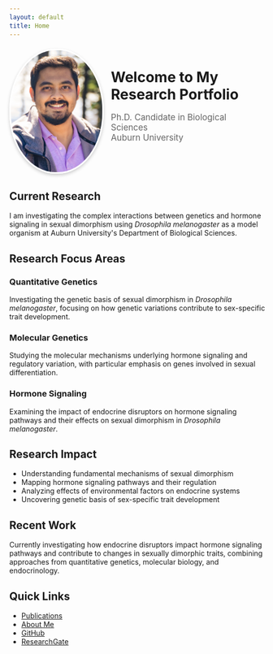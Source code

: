 ```yaml
---
layout: default
title: Home
---
```


<div style="display: flex; align-items: start; gap: 20px; margin: 20px 0;">
  <div style="width: 180px; flex-shrink: 0;">
    <img src="/assets/images/profile/profile.jpg" alt="Profile Photo" 
         style="width: 180px; height: 240px; object-fit: cover; 
                border-radius: 90px/120px; border: 3px solid #fff; 
                box-shadow: 0 3px 6px rgba(0,0,0,0.2);">
  </div>
  <div>
    <h1>Welcome to My Research Portfolio</h1>
    <p style="font-size: 1.2em; color: #666;">
      Ph.D. Candidate in Biological Sciences<br>
      Auburn University
    </p>
  </div>
</div>

## Current Research
I am investigating the complex interactions between genetics and hormone signaling in sexual dimorphism using *Drosophila melanogaster* as a model organism at Auburn University's Department of Biological Sciences.

## Research Focus Areas

###  Quantitative Genetics
Investigating the genetic basis of sexual dimorphism in *Drosophila melanogaster*, focusing on how genetic variations contribute to sex-specific trait development.

###  Molecular Genetics
Studying the molecular mechanisms underlying hormone signaling and regulatory variation, with particular emphasis on genes involved in sexual differentiation.

###  Hormone Signaling
Examining the impact of endocrine disruptors on hormone signaling pathways and their effects on sexual dimorphism in *Drosophila melanogaster*.

## Research Impact
- Understanding fundamental mechanisms of sexual dimorphism
- Mapping hormone signaling pathways and their regulation
- Analyzing effects of environmental factors on endocrine systems
- Uncovering genetic basis of sex-specific trait development

## Recent Work
Currently investigating how endocrine disruptors impact hormone signaling pathways and contribute to changes in sexually dimorphic traits, combining approaches from quantitative genetics, molecular biology, and endocrinology.

## Quick Links
- [ Publications](/publications)
- [ About Me](/about)
- [ GitHub](https://github.com/nafiul9)
- [ ResearchGate](#)
